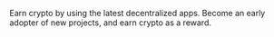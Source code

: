 Earn crypto by using the latest decentralized apps. Become an early adopter of new projects, and earn crypto as a reward.